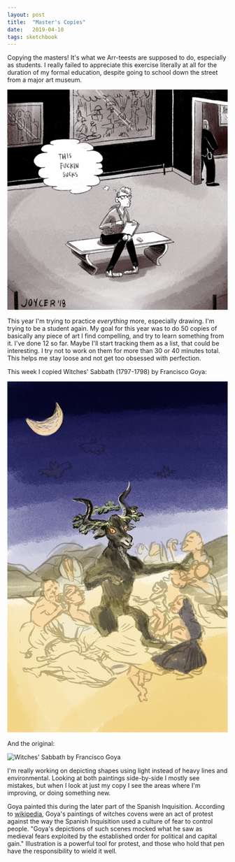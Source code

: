```yaml
---
layout: post
title:  "Master's Copies"
date:   2019-04-10
tags: sketchbook
---
```


Copying the masters! It's what we Arr-teests are supposed to do, especially as students. I really failed to appreciate this exercise literally at all for the duration of my formal education, despite going to school down the street from a major art museum.

![Student copying at an art museum saying "This fucking sucks"](/../assets/postImages/041019-1-masters-copies.jpg)

This year I'm trying to practice *everything* more, especially drawing. I'm trying to be a student again. My goal for this year was to do 50 copies of basically any piece of art I find compelling, and try to learn something from it. I've done 12 so far. Maybe I'll start tracking them as a list, that could be interesting. I try not to work on them for more than 30 or 40 minutes total. This helps me stay loose and not get too obsessed with perfection.

This week I copied Witches' Sabbath 	(1797-1798) by Francisco Goya:

![Copy of Witches' Sabbath by Francisco Goya](/../assets/postImages/041019-2-masters-copies.jpg)

And the original:

![Witches' Sabbath by Francisco Goya](/../assets/postImages/041019-3-masters-copies.jpg)

I'm really working on depicting shapes using light instead of heavy lines and environmental. Looking at both paintings side-by-side I mostly see mistakes, but when I look at just my copy I see the areas where I'm improving, or doing something new.

Goya painted this during the later part of the Spanish Inquisition. According to [wikipedia](https://en.wikipedia.org/wiki/Witches'_Sabbath_(Goya,_1798)), Goya's paintings of witches covens were an act of protest against the way the Spanish Inquisition used a culture of fear to control people. "Goya's depictions of such scenes mocked what he saw as medieval fears exploited by the established order for political and capital gain." Illustration is a powerful tool for protest, and those who hold that pen have the responsibility to wield it well.